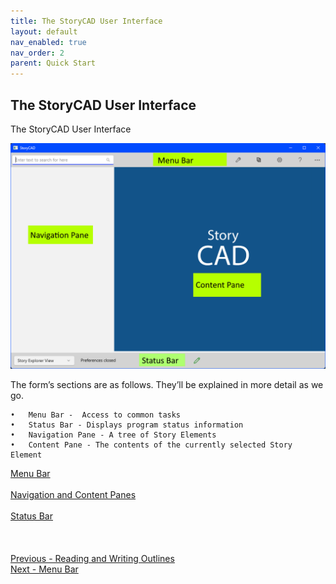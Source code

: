 ```yaml
---
title: The StoryCAD User Interface
layout: default
nav_enabled: true
nav_order: 2
parent: Quick Start
---
```

## The StoryCAD User Interface ##
The StoryCAD User Interface

![](User-Interface.png)

The form’s sections are as follows. They’ll be explained in more detail as we go.

	•	Menu Bar -  Access to common tasks
	•	Status Bar - Displays program status information
	•	Navigation Pane - A tree of Story Elements
	•	Content Pane - The contents of the currently selected Story Element


[Menu Bar](Menu_Bar.md) <br/><br/>
[Navigation and  Content Panes](Navigation_and_Content_Panes.md) <br/><br/>
[Status Bar](Status_Bar.md) <br/><br/>
 <br/>
 <br/>
[Previous - Reading and Writing Outlines](Reading_and_Writing_Outlines.md) <br/>
[Next - Menu Bar](Menu_Bar.md) <br/>
